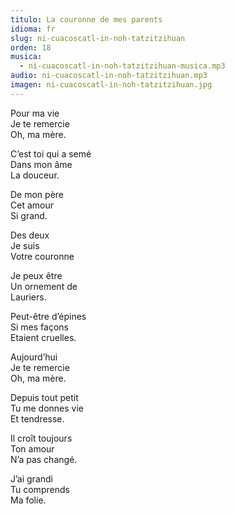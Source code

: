 ```yaml
---
titulo: La couronne de mes parents
idioma: fr
slug: ni-cuacoscatl-in-noh-tatzitzihuan
orden: 18
musica: 
  - ni-cuacoscatl-in-noh-tatzitzihuan-musica.mp3
audio: ni-cuacoscatl-in-noh-tatzitzihuan.mp3
imagen: ni-cuacoscatl-in-noh-tatzitzihuan.jpg
---
```


Pour ma vie<br>
Je te remercie<br>
Oh, ma mère.<br>

C’est toi qui a semé<br>
Dans mon âme<br>
La douceur.<br>

De mon père<br>
Cet amour<br>
Si grand.<br>

Des deux<br>
Je suis<br>
Votre couronne<br>

Je peux être<br>
Un ornement de<br>
Lauriers.<br>

Peut-être d’épines<br>
Si mes façons<br>
Etaient cruelles.<br>

Aujourd’hui<br>
Je te remercie<br>
Oh, ma mère.<br>

Depuis tout petit<br>
Tu me donnes vie<br>
Et tendresse.<br>

Il croît toujours<br>
Ton amour<br>
N’a pas changé.<br>

J’ai grandi<br>
Tu comprends<br>
Ma folie.<br>
